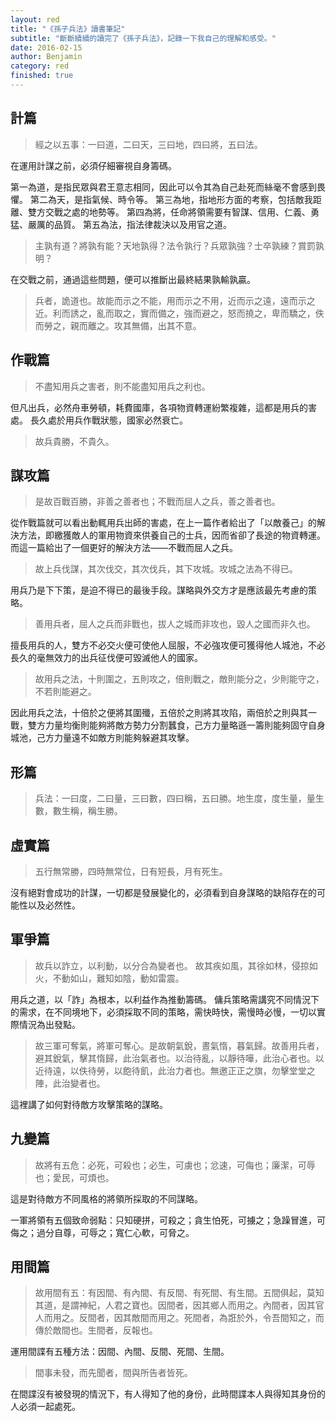 ```yaml
---
layout: red
title: "《孫子兵法》讀書筆記"
subtitle: "斷斷續續的讀完了《孫子兵法》，記錄一下我自己的理解和感受。"
date: 2016-02-15
author: Benjamin
category: red
finished: true
---
```


## 計篇

> 經之以五事：一曰道，二曰天，三曰地，四曰將，五曰法。

在運用計謀之前，必須仔細審視自身籌碼。

<span class="evidence">第一為道</span>，是指民眾與君王意志相同，因此可以令其為自己赴死而絲毫不會感到畏懼。
<span class="evidence">第二為天</span>，是指氣候、時令等。
<span class="evidence">第三為地</span>，指地形方面的考察，包括敵我距離、雙方交戰之處的地勢等。
<span class="evidence">第四為將</span>，任命將領需要有智謀、信用、仁義、勇猛、嚴厲的品質。
<span class="evidence">第五為法</span>，指法律裁決以及用官之道。

> 主孰有道？將孰有能？天地孰得？法令孰行？兵眾孰強？士卒孰練？賞罰孰明？

在交戰之前，通過這些問題，便可以推斷出最終結果孰輸孰贏。

> 兵者，詭道也。故能而示之不能，用而示之不用，近而示之遠，遠而示之近。利而誘之，亂而取之，實而備之，強而避之，怒而撓之，卑而驕之，佚而勞之，親而離之。攻其無備，出其不意。

## 作戰篇

> 不盡知用兵之害者，則不能盡知用兵之利也。

但凡出兵，必然舟車勞頓，耗費國庫，各項物資轉運紛繁複雜，這都是用兵的害處。
<span class="evidence">長久處於用兵作戰狀態，國家必然衰亡。</span>

> 故兵貴勝，不貴久。

## 謀攻篇

> 是故百戰百勝，非善之善者也；不戰而屈人之兵，善之善者也。

從作戰篇就可以看出動輒用兵出師的害處，在上一篇作者給出了<span class="evidence">「以敵養己」</span>的解決方法，即繳獲敵人的軍用物資來供養自己的士兵，因而省卻了長途的物資轉運。而這一篇給出了一個更好的解決方法——<span class="evidence">不戰而屈人之兵</span>。

> 故上兵伐謀，其次伐交，其次伐兵，其下攻城。攻城之法為不得已。

用兵乃是下下策，是迫不得已的最後手段。<span class="evidence">謀略與外交</span>方才是應該最先考慮的策略。

> 善用兵者，屈人之兵而非戰也，拔人之城而非攻也，毀人之國而非久也。

擅長用兵的人，雙方不必交火便可使他人屈服，不必強攻便可獲得他人城池，不必長久的毫無效力的出兵征伐便可毀滅他人的國家。

> 故用兵之法，十則圍之，五則攻之，倍則戰之，敵則能分之，少則能守之，不若則能避之。

因此用兵之法，<span class="evidence">十倍於之便將其圍殲，五倍於之則將其攻陷，兩倍於之則與其一戰，雙方力量均衡則能夠將敵方勢力分割蠶食，己方力量略遜一籌則能夠固守自身城池，己方力量遠不如敵方則能夠躲避其攻擊</span>。

## 形篇

> 兵法：一曰度，二曰量，三曰數，四曰稱，五曰勝。地生度，度生量，量生數，數生稱，稱生勝。

## 虛實篇

> 五行無常勝，四時無常位，日有短長，月有死生。

<span class="evidence">沒有絕對會成功的計謀</span>，一切都是發展變化的，必須看到自身謀略的缺陷存在的可能性以及必然性。

## 軍爭篇

> 故兵以詐立，以利動，以分合為變者也。
故其疾如風，其徐如林，侵掠如火，不動如山，難知如陰，動如雷震。

用兵之道，以「詐」為根本，<span class="evidence">以利益作為推動籌碼</span>。
傭兵策略需講究不同情況下的需求，在不同境地下，必須採取不同的策略，需快時快，需慢時必慢，一切以實際情況為出發點。

> 故三軍可奪氣，將軍可奪心。是故朝氣銳，晝氣惰，暮氣歸。故善用兵者，避其銳氣，擊其惰歸，此治氣者也。以治待亂，以靜待嘩，此治心者也。以近待遠，以佚待勞，以飽待飢，此治力者也。無邀正正之旗，勿擊堂堂之陣，此治變者也。

這裡講了如何對待敵方攻擊策略的謀略。

## 九變篇

> 故將有五危：必死，可殺也；必生，可虜也；忿速，可侮也；廉潔，可辱也；愛民，可煩也。

這是對待敵方不同風格的將領所採取的不同謀略。

一軍將領有五個致命弱點：<span class="evidence">只知硬拼，可殺之；貪生怕死，可擄之；急躁冒進，可侮之；過分自尊，可辱之；寬仁心軟，可脅之。</span>

## 用間篇

> 故用間有五：有因間、有內間、有反間、有死間、有生間。五間俱起，莫知其道，是謂神紀，人君之寶也。因間者，因其鄉人而用之。內間者，因其官人而用之。反間者，因其敵間而用之。死間者，為誑於外，令吾間知之，而傳於敵間也。生間者，反報也。

運用間諜有五種方法：因間、內間、反間、死間、生間。

> 間事未發，而先聞者，間與所告者皆死。

在間諜沒有被發現的情況下，有人得知了他的身份，此時<span class="evidence">間諜本人與得知其身份的人必須一起處死</span>。




